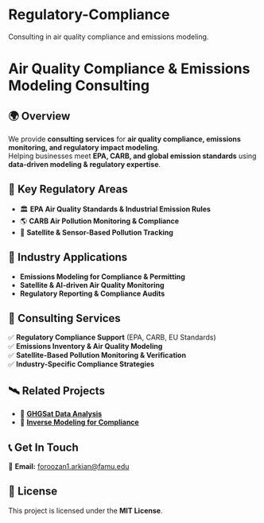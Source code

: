 # Regulatory-Compliance
Consulting in air quality compliance and emissions modeling.
# Air Quality Compliance & Emissions Modeling Consulting  

## 🌍 Overview  
We provide **consulting services** for **air quality compliance, emissions monitoring, and regulatory impact modeling**.  
Helping businesses meet **EPA, CARB, and global emission standards** using **data-driven modeling & regulatory expertise**.  

## 📜 Key Regulatory Areas  
- 🏛 **EPA Air Quality Standards & Industrial Emission Rules**  
- 🌎 **CARB Air Pollution Monitoring & Compliance**  
- 📡 **Satellite & Sensor-Based Pollution Tracking**  

## 🔬 Industry Applications  
- **Emissions Modeling for Compliance & Permitting**  
- **Satellite & AI-driven Air Quality Monitoring**  
- **Regulatory Reporting & Compliance Audits**  

## 🏢 Consulting Services  
✅ **Regulatory Compliance Support** (EPA, CARB, EU Standards)  
✅ **Emissions Inventory & Air Quality Modeling**  
✅ **Satellite-Based Pollution Monitoring & Verification**  
✅ **Industry-Specific Compliance Strategies**  

## 🛰 Related Projects  
- 📌 **[GHGSat Data Analysis](https://github.com/farkian/GHGSat-Analysis)**  
- 📌 **[Inverse Modeling for Compliance](https://github.com/farkian/Inverse-Modeling)**  

## 📞 Get In Touch  
📧 **Email:** foroozan1.arkian@famu.edu  

## 📝 License  
This project is licensed under the **MIT License**.
